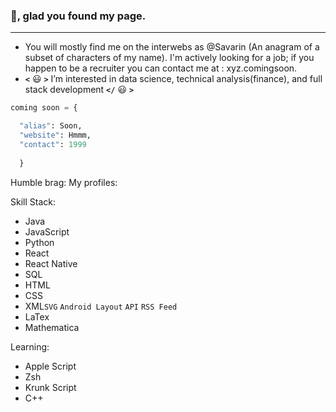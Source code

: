 ### 👋, glad you found my page. 
---

- You will mostly find me on the interwebs as @Savarin (An anagram of a subset of characters of my name). I'm actively looking for a job; if you happen to be a recruiter you can contact me at : xyz.comingsoon. 
- **`<`** :smiley: **`>`** I’m interested in data science, technical analysis(finance), and full stack development **`</`** :smiley: **`>`**

```Python
coming soon = {

  "alias": Soon,
  "website": Hmmm,
  "contact": 1999 
  
  }
```

Humble brag:
My profiles:

Skill Stack:
- Java
- JavaScript
- Python
- React
- React Native
- SQL
- HTML
- CSS
- XML`SVG` `Android Layout` `API` `RSS Feed`
- LaTex
- Mathematica

Learning:
- Apple Script
- Zsh
- Krunk Script
- C++
<!---
SavarinMashy/SavarinMashy is a ✨ special ✨ repository because its `README.md` (this file) appears on your GitHub profile.
You can click the Preview link to take a look at your changes.
--->
